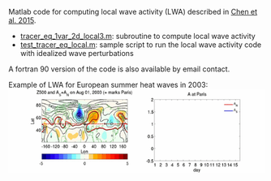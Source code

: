 Matlab code for computing local wave activity (LWA) described in [Chen et al. 2015](../../../publication/2015-12-1-Chen2015).
* [tracer_eq_1var_2d_local3.m](./tracer_eq_1var_2d_local3.m): subroutine to compute local wave activity
* [test_tracer_eq_local.m](./test_tracer_eq_local.m): sample script to run the local wave activity code with idealized wave perturbations

A fortran 90 version of the code is also available by email contact.

Example of LWA for European summer heat waves in 2003:
![](./AsAn_aug2003.gif)